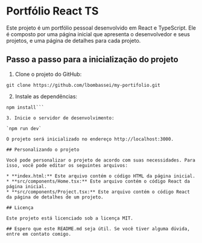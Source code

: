 # Portfólio React TS

Este projeto é um portfólio pessoal desenvolvido em React e TypeScript. Ele é composto por uma página inicial que apresenta o desenvolvedor e seus projetos, e uma página de detalhes para cada projeto.

## Passo a passo para a inicialização do projeto

1. Clone o projeto do GitHub:

`git clone https://github.com/lbombassei/my-portifolio.git`

2. Instale as dependências:

````cd my-portifolio
npm install```

3. Inicie o servidor de desenvolvimento:

`npm run dev`

O projeto será inicializado no endereço http://localhost:3000.

## Personalizando o projeto

Você pode personalizar o projeto de acordo com suas necessidades. Para isso, você pode editar os seguintes arquivos:

* **index.html:** Este arquivo contém o código HTML da página inicial.
* **src/components/Home.tsx:** Este arquivo contém o código React da página inicial.
* **src/components/Project.tsx:** Este arquivo contém o código React da página de detalhes de um projeto.

## Licença

Este projeto está licenciado sob a licença MIT.

## Espero que este README.md seja útil. Se você tiver alguma dúvida, entre em contato comigo.

````
